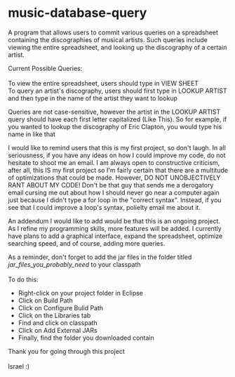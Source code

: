 # music-database-query
A program that allows users to commit various queries on a spreadsheet containing the discographies of musical artists. Such queries include viewing the entire spreadsheet, and looking up the discography of a certain artist. 

Current Possible Queries: <br> <br>
To view the entire spreadsheet, users should type in VIEW SHEET <br>
To query an artist's discography, users should first type in LOOKUP ARTIST and then type in the name of the artist they want to lookup

Queries are not case-sensitive, however the artist in the LOOKUP ARTIST query should have each first letter capitalized (Like This).
  So for example, if you wanted to lookup the discography of Eric Clapton, you would type his name in like that
  
I would like to remind users that this is my first project, so don't laugh. In all seriousness, if you have any ideas on how I could improve my code, do not hesitate to shoot me an email. I am always open to constructive criticism, after all, this IS my first project so I'm fairly certain that there are a multitude of optimizations that could be made. However, DO NOT UNOBJECTIVELY RANT ABOUT MY CODE! Don't be that guy that sends me a derogatory email cursing me out about how I should never go near a computer again just because I didn't type a for loop in the "correct syntax". Instead, if you see that I could improve a loop's syntax, polielty email me about it.

An addendum I would like to add would be that this is an ongoing project. As I refine my programming skills, more features will be added. I currently have plans to add a graphical interface, expand the spreadsheet, optimize searching speed, and of course, adding more queries. 

As a reminder, don't forget to add the jar files in the folder titled <em>jar_files_you_probably_need</em> to your classpath <br> <br>
  To do this:
  <ul>
    <li> Right-click on your project folder in Eclipse</li>
    <li> Click on Build Path </li>
    <li> Click on Configure Bulid Path </li>
    <li> Click on the Libraries tab </li>
    <li> Find and click on classpath </li>
    <li> Click on Add External JARs </li>
    <li> Finally, find the folder you downloaded contain </li>
  </ul>
   
Thank you for going through this project
<br> <br>
Israel :)

 
